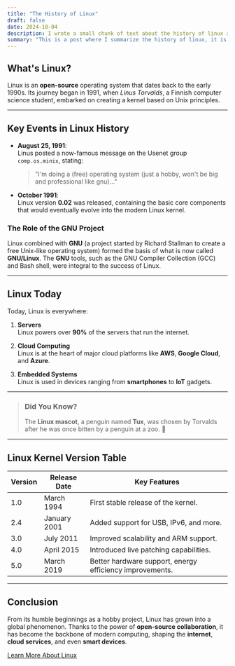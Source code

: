 ```yaml
---
title: "The History of Linux"
draft: false
date: 2024-10-04
description: I wrote a small chunk of text about the history of linux as a test file.
summary: "This is a post where I summarize the history of linux, it is a test post."
---
```


## What's Linux?

Linux is an **open-source** operating system that dates back to the early 1990s. Its journey began in 1991, when *Linus Torvalds*, a Finnish computer science student, embarked on creating a kernel based on Unix principles.

---

## Key Events in Linux History

- **August 25, 1991**:  
  Linus posted a now-famous message on the Usenet group `comp.os.minix`, stating:
  
  > "I'm doing a (free) operating system (just a hobby, won't be big and professional like gnu)..."

- **October 1991**:  
  Linux version **0.02** was released, containing the basic core components that would eventually evolve into the modern Linux kernel.

### The Role of the GNU Project

Linux combined with **GNU** (a project started by Richard Stallman to create a free Unix-like operating system) formed the basis of what is now called **GNU/Linux**. The **GNU** tools, such as the GNU Compiler Collection (GCC) and Bash shell, were integral to the success of Linux.

---

## Linux Today

Today, Linux is everywhere:

1. **Servers**  
   Linux powers over **90%** of the servers that run the internet.

2. **Cloud Computing**  
   Linux is at the heart of major cloud platforms like **AWS**, **Google Cloud**, and **Azure**.

3. **Embedded Systems**  
   Linux is used in devices ranging from **smartphones** to **IoT** gadgets.

---

> ### Did You Know?
> The **Linux mascot**, a penguin named **Tux**, was chosen by Torvalds after he was once bitten by a penguin at a zoo. 🐧

---

## Linux Kernel Version Table

| **Version** | **Release Date** | **Key Features**                     |
|-------------|------------------|--------------------------------------|
| 1.0         | March 1994        | First stable release of the kernel.  |
| 2.4         | January 2001      | Added support for USB, IPv6, and more. |
| 3.0         | July 2011         | Improved scalability and ARM support. |
| 4.0         | April 2015        | Introduced live patching capabilities. |
| 5.0         | March 2019        | Better hardware support, energy efficiency improvements. |

---

## **Conclusion**

From its humble beginnings as a hobby project, Linux has grown into a global phenomenon. Thanks to the power of **open-source collaboration**, it has become the backbone of modern computing, shaping the **internet**, **cloud services**, and even **smart devices**.

[Learn More About Linux](https://www.kernel.org)
